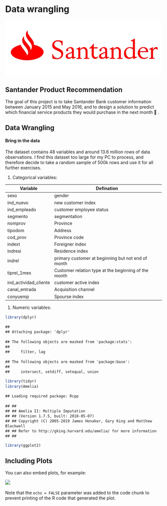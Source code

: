 Data wrangling
================

![image Santander](v2-c3f8056348b2ce53c9455da5936b0679_1200x500.jpg)

Santander Product Recommendation
--------------------------------

The goal of this project is to take Santander Bank customer information between January 2015 and May 2016, and to design a solution to predict which financial service products they would purchase in the next month :rocket: .

Data Wrangling
---------------------

#### Bring in the data

The dataset contains 48 variables and around 13.6 million rows of data observations. I find this dataset too large for my PC to process, and therefore decide to take a random sample of 500k rows and use it for all further exercises.

1.  Categorical variables:

| Variable                | Defination                                           |
|-------------------------|------------------------------------------------------|
| sexo                    | gender                                               |
| ind\_nuevo              | new customer index                                   |
| ind\_empleado           | customer employee status                             |
| segmento                | segmentation                                         |
| nomprov                 | Province                                             |
| tipodom                 | Address                                              |
| cod\_prov               | Province code                                        |
| indext                  | Foreigner index                                      |
| indresi                 | Residence index                                      |
| indrel                  | primary customer at beginning but not end of month   |
| tiprel\_1mes            | Customer relation type at the beginning of the month |
| ind\_actividad\_cliente | customer active index                                |
| canal\_entrada          | Acquisition channel                                  |
| conyuemp                | Spourse index                                        |

1.  Numeric variables:

``` r
library(dplyr)
```

    ## 
    ## Attaching package: 'dplyr'

    ## The following objects are masked from 'package:stats':
    ## 
    ##     filter, lag

    ## The following objects are masked from 'package:base':
    ## 
    ##     intersect, setdiff, setequal, union

``` r
library(tidyr)
library(Amelia)
```

    ## Loading required package: Rcpp

    ## ## 
    ## ## Amelia II: Multiple Imputation
    ## ## (Version 1.7.5, built: 2018-05-07)
    ## ## Copyright (C) 2005-2019 James Honaker, Gary King and Matthew Blackwell
    ## ## Refer to http://gking.harvard.edu/amelia/ for more information
    ## ##

``` r
library(ggplot2)
```

Including Plots
---------------

You can also embed plots, for example:

![](Data_wrangling_files/figure-markdown_github/pressure-1.png)

Note that the `echo = FALSE` parameter was added to the code chunk to prevent printing of the R code that generated the plot.
